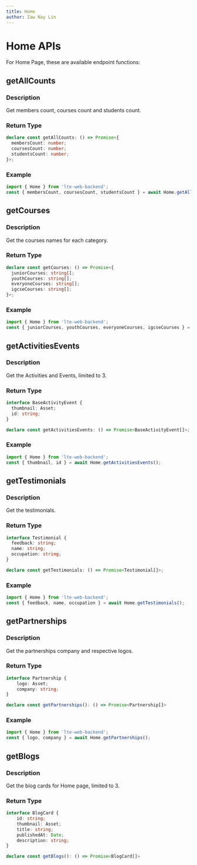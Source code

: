 ```yaml
---
title: Home
author: Zaw Nay Lin
---
```


# Home APIs

For Home Page, these are available endpoint functions:

## getAllCounts

### Description

Get members count, courses count and students count.

### Return Type

```ts
declare const getAllCounts: () => Promise<{
  membersCount: number;
  coursesCount: number;
  studentsCount: number;
}>;
```

### Example

```ts
import { Home } from 'lte-web-backend';
const { membersCount, coursesCount, studentsCount } = await Home.getAllCounts();
```

## getCourses

### Description

Get the courses names for each category.

### Return Type

```ts
declare const getCourses: () => Promise<{
  juniorCourses: string[];
  youthCourses: string[];
  everyoneCourses: string[];
  igcseCourses: string[];
}>;
```

### Example

```ts
import { Home } from 'lte-web-backend';
const { juniorCourses, youthCourses, everyoneCourses, igcseCourses } = await Home.getCourses();
```

## getActivitiesEvents

### Description

Get the Activities and Events, limited to 3.

### Return Type

```ts
interface BaseActivityEvent {
  thumbnail: Asset;
  id: string;
}

declare const getActivitiesEvents: () => Promise<BaseActivityEvent[]>;
```

### Example

```ts
import { Home } from 'lte-web-backend';
const { thumbnail, id } = await Home.getActivitiesEvents();
```

## getTestimonials

### Description

Get the testimonials.

### Return Type

```ts
interface Testimonial {
  feedback: string;
  name: string;
  occupation: string;
}

declare const getTestimonials: () => Promise<Testimonial[]>;
```

### Example

```ts
import { Home } from 'lte-web-backend';
const { feedback, name, occupation } = await Home.getTestimonials();
```

## getPartnerships

### Description

Get the partnerships company and respective logos.

### Return Type

```ts
interface Partnership {
	logo: Asset;
	company: string;
}

declare const getPartnerships(): () => Promise<Partnership[]>
```

### Example

```ts
import { Home } from 'lte-web-backend';
const { logo, company } = await Home.getPartnerships();
```

## getBlogs

### Description

Get the blog cards for Home page, limited to 3.

### Return Type

```ts
interface BlogCard {
	id: string;
	thumbnail: Asset;
	title: string;
	publishedAt: Date;
	description: string;
}

declare const getBlogs(): () => Promise<BlogCard[]>
```
